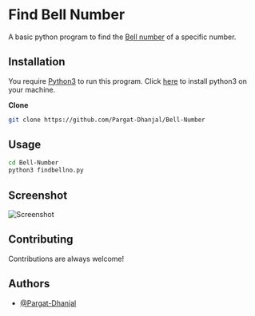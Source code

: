 
# Find Bell Number

A basic python program to find the [Bell number](https://en.wikipedia.org/wiki/Bell_number) of a specific number. 


## Installation

You require [Python3](https://www.python.org/downloads/) to run this program. Click [here]("https://realpython.com/installing-python/") to install python3 on your machine.

**Clone**

```bash
git clone https://github.com/Pargat-Dhanjal/Bell-Number

```

    
## Usage

```bash
cd Bell-Number
python3 findbellno.py
```

  
## Screenshot

![Screenshot](https://github.com/Pargat-Dhanjal/Bell-Number/blob/master/Screenshot%202021-09-23%20at%2011.21.23%20AM.png)

  
## Contributing

Contributions are always welcome!
## Authors

- [@Pargat-Dhanjal](https://github.com/Pargat-Dhanjal)

  

